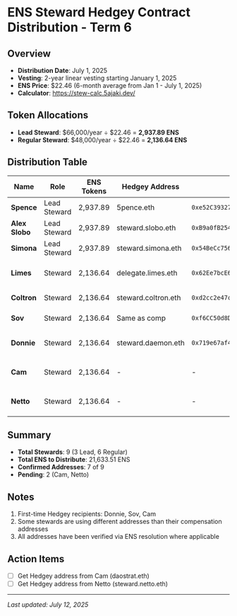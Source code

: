 # ENS Steward Hedgey Contract Distribution - Term 6

## Overview

- **Distribution Date**: July 1, 2025
- **Vesting**: 2-year linear vesting starting January 1, 2025
- **ENS Price**: $22.46 (6-month average from Jan 1 - July 1, 2025)
- **Calculator**: https://stew-calc.5ajaki.dev/

## Token Allocations

- **Lead Steward**: $66,000/year ÷ $22.46 = **2,937.89 ENS**
- **Regular Steward**: $48,000/year ÷ $22.46 = **2,136.64 ENS**

## Distribution Table

| Name           | Role         | ENS Tokens | Hedgey Address      | Resolved Address                             | Status          | Notes                               |
| -------------- | ------------ | ---------- | ------------------- | -------------------------------------------- | --------------- | ----------------------------------- |
| **Spence**     | Lead Steward | 2,937.89   | 5pence.eth          | `0xe52C39327FF7576bAEc3DBFeF0787bd62dB6d726` | ✅ Confirmed    | Different from comp address         |
| **Alex Slobo** | Lead Steward | 2,937.89   | steward.slobo.eth   | `0xB9a0fB254Aea7Bcec79c7bd8052dcd902a5388Ff` | ✅ Confirmed    | Same as previous                    |
| **Simona**     | Lead Steward | 2,937.89   | steward.simona.eth  | `0x54BeCc7560a7Be76d72ED76a1f5fee6C5a2A7Ab6` | ✅ Confirmed    | ENS resolved                        |
| **Limes**      | Steward      | 2,136.64   | delegate.limes.eth  | `0x62Ee7bcE69B5863058cF1a4976F75452E9b5d360` | ✅ Confirmed    | Different from comp (pay.limes.eth) |
| **Coltron**    | Steward      | 2,136.64   | steward.coltron.eth | `0xd2cc2e47c2Aecd01C87B83290c0Ee76BA67a7211` | ✅ Confirmed    | Same as previous                    |
| **Sov**        | Steward      | 2,136.64   | Same as comp        | `0xf6CC50d8Dff53C10686D3Beb7642AEDd0600F7f7` | ✅ Confirmed    | Using comp address                  |
| **Donnie**     | Steward      | 2,136.64   | steward.daemon.eth  | `0x719e67af46316B931FB93961A02E956B6d2dDdf0` | ✅ Confirmed    | First time Hedgey recipient         |
| **Cam**        | Steward      | 2,136.64   | -                   | -                                            | 🔴 Need Address | First time Hedgey recipient         |
| **Netto**      | Steward      | 2,136.64   | -                   | -                                            | 🔴 Need Address | Needs to provide address            |

## Summary

- **Total Stewards**: 9 (3 Lead, 6 Regular)
- **Total ENS to Distribute**: 21,633.51 ENS
- **Confirmed Addresses**: 7 of 9
- **Pending**: 2 (Cam, Netto)

## Notes

1. First-time Hedgey recipients: Donnie, Sov, Cam
2. Some stewards are using different addresses than their compensation addresses
3. All addresses have been verified via ENS resolution where applicable

## Action Items

- [ ] Get Hedgey address from Cam (daostrat.eth)
- [ ] Get Hedgey address from Netto (steward.netto.eth)

---

_Last updated: July 12, 2025_
